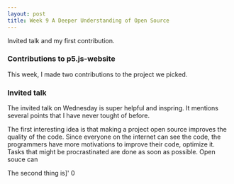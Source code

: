 ```yaml
---
layout: post
title: Week 9 A Deeper Understanding of Open Source
---
```


Invited talk and my first contribution.

### Contributions to p5.js-website

This week, I made two contributions to the project we picked.

### Invited talk

The invited talk on Wednesday is super helpful and inspring. It mentions several points that I have never tought of before. 

The first interesting idea is that making a project open source improves the quality of the code. Since everyone on the internet can see the code, the programmers have more motivations to improve their code, optimize it. Tasks that might be procrastinated are done as soon as possible. Open souce can 

The second thing is]'
0
